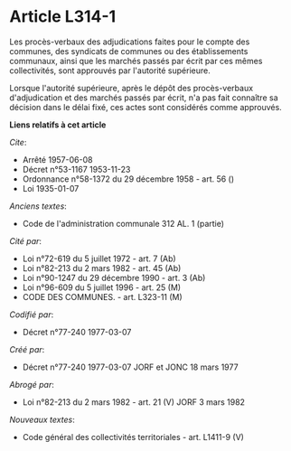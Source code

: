 # Article L314-1

Les procès-verbaux des adjudications faites pour le compte des communes, des syndicats de communes ou des établissements
communaux, ainsi que les marchés passés par écrit par ces mêmes collectivités, sont approuvés par l'autorité supérieure.

Lorsque l'autorité supérieure, après le dépôt des procès-verbaux d'adjudication et des marchés passés par écrit, n'a pas fait
connaître sa décision dans le délai fixé, ces actes sont considérés comme approuvés.

**Liens relatifs à cet article**

_Cite_:

  - Arrêté  1957-06-08
  - Décret n°53-1167 1953-11-23
  - Ordonnance n°58-1372 du 29 décembre 1958 - art. 56 ()
  - Loi   1935-01-07

_Anciens textes_:

  - Code de l'administration communale 312 AL. 1 (partie)

_Cité par_:

  - Loi n°72-619 du 5 juillet 1972 - art. 7 (Ab)
  - Loi n°82-213 du 2 mars 1982 - art. 45 (Ab)
  - Loi n°90-1247 du 29 décembre 1990 - art. 3 (Ab)
  - Loi n°96-609 du 5 juillet 1996 - art. 25 (M)
  - CODE DES COMMUNES. - art. L323-11 (M)

_Codifié par_:

  - Décret n°77-240 1977-03-07

_Créé par_:

  - Décret n°77-240 1977-03-07 JORF et JONC 18 mars 1977

_Abrogé par_:

  - Loi n°82-213 du 2 mars 1982 - art. 21 (V) JORF 3 mars 1982

_Nouveaux textes_:

  - Code général des collectivités territoriales - art. L1411-9 (V)
